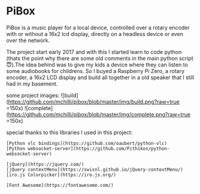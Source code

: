 # PiBox

PiBox is a music player for a local device, controlled over a rotary encoder with or
without a 16x2 lcd display, directly on a headless device or even over the network.

The project start early 2017 and with this I started learn to code python (thats the point
why there are some old comments in the main python script :innocent:).The idea behind was
to give my kids a device where they can listen to some audiobooks for childrens. So I buyed
a Raspberry Pi Zero, a rotary encoder, a 16x2 LCD display and build all together in a old
speaker that I still had in my basement.

some project images:
![build](https://github.com/mchilli/pibox/blob/master/img/build.png?raw=true =150x)
![complete](https://github.com/mchilli/pibox/blob/master/img/complete.png?raw=true =150x)

special thanks to this libraries I used in this project:

	[Python vlc bindings](https://github.com/oaubert/python-vlc)
	[Python websocket-server](https://github.com/Pithikos/python-websocket-server)

	[jQuery](https://jquery.com/)
    [jQuery contextMenu](https://swisnl.github.io/jQuery-contextMenu/)
	[iro.js Colorpicker](https://iro.js.org/)

	[Font Awesome](https://fontawesome.com/)
